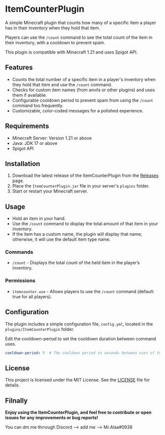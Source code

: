 # ItemCounterPlugin

A simple Minecraft plugin that counts how many of a specific item a player has in their inventory when they hold that item. 

Players can use the `/count` command to see the total count of the item in their inventory, with a cooldown to prevent spam.

This plugin is compatible with Minecraft 1.21 and uses Spigot API.

## Features

- Counts the total number of a specific item in a player's inventory when they hold that item and use the `/count` command.
- Checks for custom item names (from anvils or other plugins) and uses them if available.
- Configurable cooldown period to prevent spam from using the `/count` command too frequently.
- Customizable, color-coded messages for a polished experience.

## Requirements

- Minecraft Server: Version 1.21 or above
- Java: JDK 17 or above
- Spigot API

## Installation

1. Download the latest release of the ItemCounterPlugin from the [Releases](https://github.com/alaa091/ItemCounterPlugin/releases) page.
2. Place the `ItemCounterPlugin.jar` file in your server's `plugins` folder.
3. Start or restart your Minecraft server.

## Usage

- Hold an item in your hand.
- Use the `/count` command to display the total amount of that item in your inventory.
- If the item has a custom name, the plugin will display that name; otherwise, it will use the default item type name.

### Commands

- `/count` - Displays the total count of the held item in the player’s inventory.

### Permissions

- `itemcounter.use` - Allows players to use the `/count` command (default: true for all players).

## Configuration

The plugin includes a simple configuration file, `config.yml`, located in the `plugins/ItemCounterPlugin` folder. 

Edit the cooldown-period to set the cooldown duration between command uses.

```yaml
cooldown-period: 5  # The cooldown period in seconds between uses of the /count command
```

## License
This project is licensed under the MIT License. See the [LICENSE](https://github.com/alaa091/ItemCountPlugin?tab=MIT-1-ov-file) file for details.

## Filnally
**Enjoy using the ItemCounterPlugin, and feel free to contribute or open issues for any improvements or bug reports!**

You can dm me thrrough Discord --> add me --> Mr.Alaa#0938
